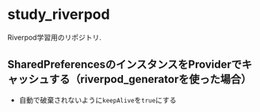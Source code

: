 # study_riverpod

Riverpod学習用のリポジトリ.

## SharedPreferencesのインスタンスをProviderでキャッシュする（riverpod_generatorを使った場合）

* 自動で破棄されないように`keepAlive`を`true`にする
